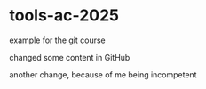 # tools-ac-2025
example for the git course

changed some content in GitHub

another change, because of me being incompetent
